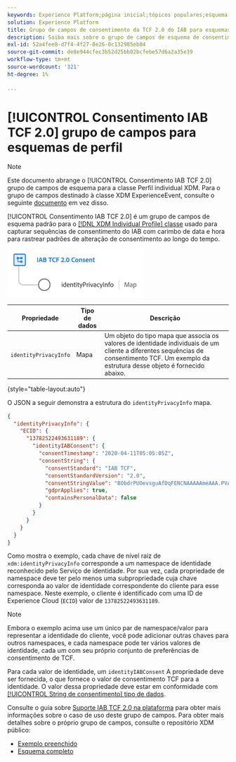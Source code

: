 ```yaml
---
keywords: Experience Platform;página inicial;tópicos populares;esquema;Esquema;XDM;perfil individual;campos;esquemas;Esquemas;Design de esquema;grupo de campos;grupo de campos;iab;tcf;consentimento;
solution: Experience Platform
title: Grupo de campos de consentimento da TCF 2.0 do IAB para esquemas de perfil
description: Saiba mais sobre o grupo de campos de esquema de consentimento da TCF 2.0 do IAB para a classe Perfil individual XDM.
exl-id: 52a4fee8-d7f4-4f27-8e26-0c132985eb84
source-git-commit: de8e944cfec3b52d25bb02bcfebe57d6a2a35e39
workflow-type: tm+mt
source-wordcount: '321'
ht-degree: 1%

---
```


# [!UICONTROL Consentimento IAB TCF 2.0] grupo de campos para esquemas de perfil

>[!NOTE]
>
>Este documento abrange o [!UICONTROL Consentimento IAB TCF 2.0] grupo de campos de esquema para a classe Perfil individual XDM. Para o grupo de campos destinado à classe XDM ExperienceEvent, consulte o seguinte [documento](../event/iab.md) em vez disso.

[!UICONTROL Consentimento IAB TCF 2.0] é um grupo de campos de esquema padrão para o [[!DNL XDM Individual Profile] classe](../../classes/individual-profile.md) usado para capturar sequências de consentimento do IAB com carimbo de data e hora para rastrear padrões de alteração de consentimento ao longo do tempo.

![](../../images/field-groups/iab-profile.png)

| Propriedade | Tipo de dados | Descrição |
| --- | --- | --- |
| `identityPrivacyInfo` | Mapa | Um objeto do tipo mapa que associa os valores de identidade individuais de um cliente a diferentes sequências de consentimento TCF. Um exemplo da estrutura desse objeto é fornecido abaixo. |

{style="table-layout:auto"}

O JSON a seguir demonstra a estrutura do `identityPrivacyInfo` mapa.

```json
{
  "identityPrivacyInfo": {
    "ECID": {
      "13782522493631189": {
        "identityIABConsent": {
          "consentTimestamp": "2020-04-11T05:05:05Z",
          "consentString": {
            "consentStandard": "IAB TCF",
            "consentStandardVersion": "2.0",
            "consentStringValue": "BObdrPUOevsguAfDqFENCNAAAAAmeAAA.PVAfDObdrA.DqFENCAmeAENCDA",
            "gdprApplies": true,
            "containsPersonalData": false
          }
        }
      }
    }
  }
}
```

Como mostra o exemplo, cada chave de nível raiz de `xdm:identityPrivacyInfo` corresponde a um namespace de identidade reconhecido pelo Serviço de identidade. Por sua vez, cada propriedade de namespace deve ter pelo menos uma subpropriedade cuja chave corresponda ao valor de identidade correspondente do cliente para esse namespace. Neste exemplo, o cliente é identificado com uma ID de Experience Cloud (`ECID`) valor de `13782522493631189`.

>[!NOTE]
>
>Embora o exemplo acima use um único par de namespace/valor para representar a identidade do cliente, você pode adicionar outras chaves para outros namespaces, e cada namespace pode ter vários valores de identidade, cada um com seu próprio conjunto de preferências de consentimento de TCF.

Para cada valor de identidade, um `identityIABConsent` A propriedade deve ser fornecida, o que fornece o valor de consentimento TCF para a identidade. O valor dessa propriedade deve estar em conformidade com [[!UICONTROL String de consentimento] tipo de dados](../../data-types/consent-string.md).

Consulte o guia sobre [Suporte IAB TCF 2.0 na plataforma](../../../landing/governance-privacy-security/consent/iab/overview.md) para obter mais informações sobre o caso de uso deste grupo de campos. Para obter mais detalhes sobre o próprio grupo de campos, consulte o repositório XDM público:

* [Exemplo preenchido](https://github.com/adobe/xdm/blob/master/components/fieldgroups/profile/profile-privacy.example.1.json)
* [Esquema completo](https://github.com/adobe/xdm/blob/master/components/fieldgroups/profile/profile-privacy.schema.json)
